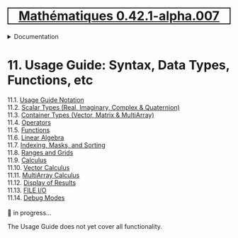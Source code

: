 [<h1 style='border: 2px solid; text-align: center'>Mathématiques 0.42.1-alpha.007</h1>](../../README.md)

<details>

<summary>Documentation</summary>

# [Documentation](../README.md)<br>
Chapter 1. [License](../license/README.md)<br>
Chapter 2. [About](../about/README.md)<br>
Chapter 3. [Why?](../why/README.md)<br>
Chapter 4. [Objectives](../objectives/README.md)<br>
Chapter 5. [Versioning](../versioning/README.md)<br>
Chapter 6. [Status & Release Notes](../status-release/README.md)<br>
Chapter 7. [Upcoming Development](../development-schedule/README.md)<br>
Chapter 8. [Introduction with Examples](../intro/README.md)<br>
Chapter 9. [Installation](../installation/README.md)<br>
Chapter 10. [Your First Mathématiques Project](../first-project/README.md)<br>
Chapter 11. _Usage Guide: Syntax, Data Types, Functions, etc_ <br>
Chapter 12. [Benchmarks](../benchmarks/README.md)<br>
Chapter 13. [Tests](../test/README.md)<br>
Chapter 14. [Developer Guide: Modifying and Extending Mathématiques](../developer-guide/README.md)<br>


</details>



# 11. Usage Guide: Syntax, Data Types, Functions, etc

11.1. [Usage Guide Notation](notation/README.md)<br>
11.2. [Scalar Types (Real, Imaginary, Complex & Quaternion)](numbers/README.md)<br>
11.3. [Container Types (Vector, Matrix & MultiArray)](multiarrays/README.md)<br>
11.4. [Operators](operators/README.md)<br>
11.5. [Functions](functions/README.md)<br>
11.6. [Linear Algebra](linear-algebra/README.md)<br>
11.7. [Indexing, Masks, and Sorting](indexing-sorting/README.md)<br>
11.8. [Ranges and Grids](ranges-grids/README.md)<br>
11.9. [Calculus](calculus/README.md)<br>
11.10. [Vector Calculus](vector-calculus/README.md)<br>
11.11. [MultiArray Calculus](tensor-calculus/README.md)<br>
11.12. [Display of Results](display/README.md)<br>
11.13. [FILE I/O](file-io/README.md)<br>
11.14. [Debug Modes](debug/README.md)<br>
<br>
🚧 in progress...

The Usage Guide does not yet cover all functionality.

